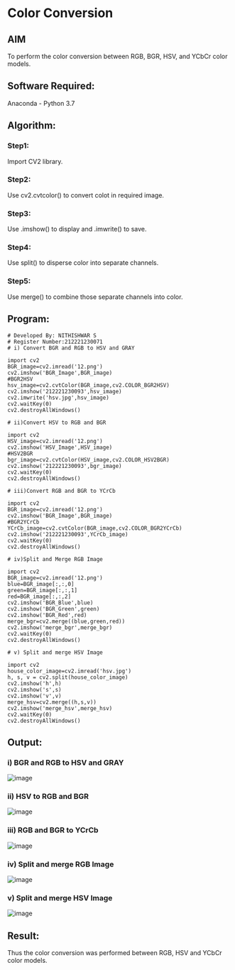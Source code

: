 # Color Conversion
## AIM
To perform the color conversion between RGB, BGR, HSV, and YCbCr color models.

## Software Required:
Anaconda - Python 3.7
## Algorithm:
### Step1:
Import CV2 library.
### Step2:
Use cv2.cvtcolor() to convert colot in required image.
### Step3:
Use .imshow() to display and .imwrite() to save.

### Step4:
Use split() to disperse color into separate channels.


### Step5:
Use merge() to combine those separate channels into color.


## Program:

```
# Developed By: NITHISHWAR S
# Register Number:212221230071
# i) Convert BGR and RGB to HSV and GRAY

import cv2
BGR_image=cv2.imread('12.png')
cv2.imshow('BGR_Image',BGR_image)
#BGR2HSV
hsv_image=cv2.cvtColor(BGR_image,cv2.COLOR_BGR2HSV)
cv2.imshow('212221230093',hsv_image)
cv2.imwrite('hsv.jpg',hsv_image)
cv2.waitKey(0)
cv2.destroyAllWindows()

# ii)Convert HSV to RGB and BGR

import cv2
HSV_image=cv2.imread('12.png')
cv2.imshow('HSV_Image',HSV_image)
#HSV2BGR
bgr_image=cv2.cvtColor(HSV_image,cv2.COLOR_HSV2BGR)
cv2.imshow('212221230093',bgr_image)
cv2.waitKey(0)
cv2.destroyAllWindows()

# iii)Convert RGB and BGR to YCrCb

import cv2
BGR_image=cv2.imread('12.png')
cv2.imshow('BGR_Image',BGR_image)
#BGR2YCrCb
YCrCb_image=cv2.cvtColor(BGR_image,cv2.COLOR_BGR2YCrCb)
cv2.imshow('212221230093',YCrCb_image)
cv2.waitKey(0)
cv2.destroyAllWindows()

# iv)Split and Merge RGB Image

import cv2
BGR_image=cv2.imread('12.png')
blue=BGR_image[:,:,0]
green=BGR_image[:,:,1]
red=BGR_image[:,:,2]
cv2.imshow('BGR_Blue',blue)
cv2.imshow('BGR_Green',green)
cv2.imshow('BGR_Red',red)
merge_bgr=cv2.merge((blue,green,red))
cv2.imshow('merge_bgr',merge_bgr)
cv2.waitKey(0)
cv2.destroyAllWindows()

# v) Split and merge HSV Image

import cv2
house_color_image=cv2.imread('hsv.jpg')
h, s, v = cv2.split(house_color_image)
cv2.imshow('h',h)
cv2.imshow('s',s)
cv2.imshow('v',v)
merge_hsv=cv2.merge((h,s,v))
cv2.imshow('merge_hsv',merge_hsv)
cv2.waitKey(0)
cv2.destroyAllWindows()

```

## Output:
### i) BGR and RGB to HSV and GRAY

![image](https://user-images.githubusercontent.com/94164665/163960162-b1bee9d0-6db1-40b9-b721-33a2dc02702c.png)

### ii) HSV to RGB and BGR
![image](https://user-images.githubusercontent.com/94164665/163960217-52bfc727-b364-4c64-baa3-48d77773fff5.png)

### iii) RGB and BGR to YCrCb
![image](https://user-images.githubusercontent.com/94164665/163960276-8cc8b93e-83b3-4ab3-aa09-5a47c4a5f320.png)


### iv) Split and merge RGB Image
![image](https://user-images.githubusercontent.com/94164665/163960414-aff2323e-6c0d-4865-b10e-1e41f70118fa.png)


### v) Split and merge HSV Image

![image](https://user-images.githubusercontent.com/94164665/163960961-f321e3e5-cf5d-4b58-926b-91e9980deb6d.png)


## Result:
Thus the color conversion was performed between RGB, HSV and YCbCr color models.
